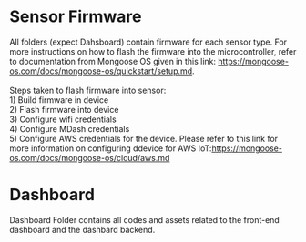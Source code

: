 # Sensor Firmware
All folders (expect Dahsboard) contain firmware for each sensor type. For more instructions on how to flash the firmware into the microcontroller, refer to documentation from Mongoose OS given in this link: https://mongoose-os.com/docs/mongoose-os/quickstart/setup.md.
<br />
<br />
Steps taken to flash firmware into sensor:
<br /> 1) Build firmware in device
<br /> 2) Flash firmware into device
<br /> 3) Configure wifi credentials
<br /> 4) Configure MDash credentials
<br /> 5) Configure AWS credentials for the device. Please refer to this link for more information on configuring ddevice for AWS IoT:https://mongoose-os.com/docs/mongoose-os/cloud/aws.md

# Dashboard
Dashboard Folder contains all codes and assets related to the front-end dashboard and the dashbard backend.
